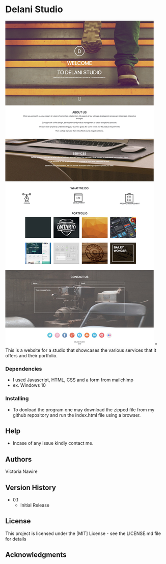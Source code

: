 # Delani Studio
<img src= "Delani Studio.jpg">
* This is a website for a studio that showcases the various services that it offers and their portfolio.


### Dependencies

* I used Javascript, HTML, CSS and a form from mailchimp
* ex. Windows 10

### Installing

* To donload the program one may download the zipped file from my github repository and run the index.html file using a browser.



## Help

* Incase of any issue kindly contact me.


## Authors

Victoria Nawire

## Version History


* 0.1
    * Initial Release

## License

This project is licensed under the [MIT] License - see the LICENSE.md file for details

## Acknowledgments
